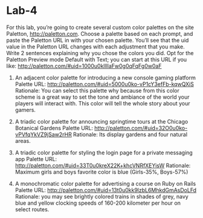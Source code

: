 # Lab-4
For this lab, you’re going to create several custom color palettes on the site Paletton, http://paletton.com. Choose a palette based on each prompt, and paste the Paletton URL in with your chosen palette. You’ll see that the uid value in the Paletton URL changes with each adjustment that you make. Write 2 sentences explaining why you chose the colors you did. Opt for the Paletton Preview mode Default with Text; you can start at this URL if you like: http://paletton.com/#uid=1000u0kllllaFw0g0qFqFg0w0aF

1. An adjacent color palette for introducing a new console gaming platform
Palette URL: http://paletton.com/#uid=5000u0ko-vP1cY3efFb-kqwQXiS
Rationale: You can select this palette why because from this color scheme is a great way to set the tone and ambiance of the world your players will interact with. This color will tell the whole story about your gamers. 


2. A triadic color palette for announcing springtime tours at the Chicago Botanical Gardens
Palette URL: http://paletton.com/#uid=32O0u0ko-vPVfqYkVZ9jSaw2rHR
Rationale: Its display gardens and four natural areas.


3. A triadic color palette for styling the login page for a private messaging app
Palette URL: http://paletton.com/#uid=33T0u0kreX22K+khcVNRfXEYisW
Rationale: Maximum girls and boys favorite color is blue (Girls-35%, Boys-57%)


4. A monochromatic color palette for advertising a course on Ruby on Rails
Palette URL: http://paletton.com/#uid=13t0u0kk9lzbL6MhkdGmAsDoLFd
Rationale: you may see brightly colored trains in shades of grey, navy blue and yellow clocking speeds of 160-200 kilometer per hour on select routes.

